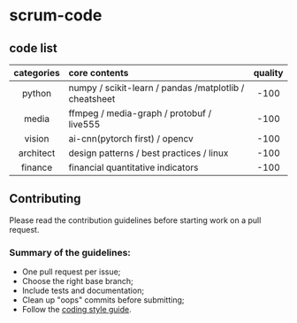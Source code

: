 # scrum-code

## code list

| categories | core contents                                          | quality |
| :--------: | :----------------------------------------------------- | :-----: |
|   python   | numpy / scikit-learn / pandas /matplotlib / cheatsheet |  -100   |
|   media    | ffmpeg / media-graph / protobuf / live555              |  -100   |
|   vision   | ai-cnn(pytorch first) / opencv                         |  -100   |
| architect  | design patterns / best practices / linux               |  -100   |
|  finance   | financial quantitative indicators                      |  -100   |

## Contributing

Please read the contribution guidelines before starting work on a pull request.

### Summary of the guidelines:

- One pull request per issue;
- Choose the right base branch;
- Include tests and documentation;
- Clean up "oops" commits before submitting;
- Follow the [coding style guide](https://github.com/media-tm/scrum-code).